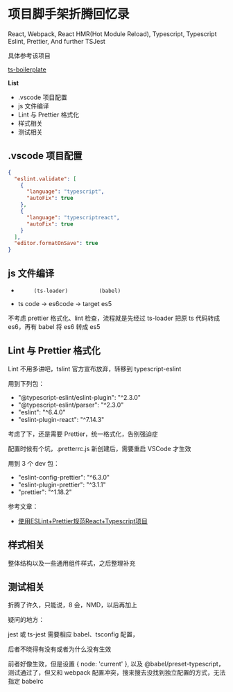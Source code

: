 # 项目脚手架折腾回忆录

React, Webpack, React HMR(Hot Module Reload), Typescript, Typescript Eslint, Prettier, And further TSJest

具体参考该项目

[ts-boilerplate](https://github.com/igoist/ts-boilerplate)


**List**

* .vscode 项目配置
* js 文件编译
* Lint 与 Prettier 格式化
* 样式相关
* 测试相关


## .vscode 项目配置

```json
{
  "eslint.validate": [
    {
      "language": "typescript",
      "autoFix": true
    },
    {
      "language": "typescriptreact",
      "autoFix": true
    }
  ],
  "editor.formatOnSave": true
}
```


## js 文件编译

*          (ts-loader)          (babel)
* ts code    ->        es6code    ->     target es5

不考虑 prettier 格式化、lint 检查，流程就是先经过 ts-loader 把原 ts 代码转成 es6，再有 babel 将 es6 转成 es5


## Lint 与 Prettier 格式化

Lint 不用多讲吧，tslint 官方宣布放弃，转移到 typescript-eslint

用到下列包：

* "@typescript-eslint/eslint-plugin": "^2.3.0"
* "@typescript-eslint/parser": "^2.3.0"
* "eslint": "^6.4.0"
* "eslint-plugin-react": "^7.14.3"


考虑了下，还是需要 Prettier，统一格式化，告别强迫症

配置时候有个坑，.pretterrc.js 新创建后，需要重启 VSCode 才生效

用到 3 个 dev 包：

* "eslint-config-prettier": "^6.3.0"
* "eslint-plugin-prettier": "^3.1.1"
* "prettier": "^1.18.2"


参考文章：

* [使用ESLint+Prettier规范React+Typescript项目](https://zhuanlan.zhihu.com/p/62401626)


## 样式相关

整体结构以及一些通用组件样式，之后整理补充


## 测试相关

折腾了许久，只能说，8 会，NMD，以后再加上

疑问的地方：

jest 或 ts-jest 需要相应 babel、tsconfig 配置，

后者不晓得有没有或者为什么没有生效

前者好像生效，但是设置 { node: 'current' }, 以及 @babel/preset-typescript，测试通过了，但又和 webpack 配置冲突，搜来搜去没找到独立配置的方式，无法指定 babelrc
